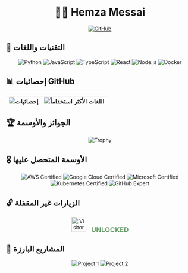 <div align="center">
  
# 👨‍💻 Hemza Messai

[![GitHub](https://img.shields.io/badge/GitHub-3c3836?style=for-the-badge&logo=github&logoColor=white)](https://github.com/hamzamg)

</div>

## 🔧 التقنيات واللغات
<div align="center">
  
![Python](https://img.shields.io/badge/Python-458588?style=for-the-badge&logo=python&logoColor=white)
![JavaScript](https://img.shields.io/badge/JavaScript-d79921?style=for-the-badge&logo=javascript&logoColor=white)
![TypeScript](https://img.shields.io/badge/TypeScript-458588?style=for-the-badge&logo=typescript&logoColor=white)
![React](https://img.shields.io/badge/React-689d6a?style=for-the-badge&logo=react&logoColor=white)
![Node.js](https://img.shields.io/badge/Node.js-8ec07c?style=for-the-badge&logo=node.js&logoColor=white)
![Docker](https://img.shields.io/badge/Docker-cc241d?style=for-the-badge&logo=docker&logoColor=white)

</div>

## 📊 إحصائيات GitHub

<div align="center">
  
| <img src="https://github-readme-stats.vercel.app/api?username=hamzamg&show_icons=true&theme=gruvbox&hide_border=true" alt="إحصائيات" /> | <img src="https://github-readme-stats.vercel.app/api/top-langs/?username=hamzamg&layout=compact&theme=gruvbox&hide_border=true" alt="اللغات الأكثر استخداماً" /> |
| --- | --- |

</div>

## 🏆 الجوائز والأوسمة
<div align="center">
  
![Trophy](https://github-profile-trophy.vercel.app/?username=hamzamg&theme=gruvbox&row=2&column=3&margin-w=15&margin-h=15&no-bg=true)

</div>

## 🎖️ الأوسمة المتحصل عليها
<div align="center">
  
![AWS Certified](https://img.shields.io/badge/AWS_Certified-FF9900?style=for-the-badge&logo=amazonaws&logoColor=white)
![Google Cloud Certified](https://img.shields.io/badge/Google_Cloud_Certified-4285F4?style=for-the-badge&logo=googlecloud&logoColor=white)
![Microsoft Certified](https://img.shields.io/badge/Microsoft_Certified-0078D4?style=for-the-badge&logo=microsoft&logoColor=white)
![Kubernetes Certified](https://img.shields.io/badge/Kubernetes_Certified-326CE5?style=for-the-badge&logo=kubernetes&logoColor=white)
![GitHub Expert](https://img.shields.io/badge/GitHub_Expert-181717?style=for-the-badge&logo=github&logoColor=white)

</div>

## 🔓 الزيارات غير المقفلة
<div align="center">
  
<img src="https://count.getloli.com/get/@hamzamg?theme=moebooru" alt="Visitor Count" style="height: 40px;" />
<span style="color: #689d6a; font-weight: bold; font-size: 18px; margin-left: 10px;">UNLOCKED</span>

</div>

## 📌 المشاريع البارزة
<div align="center">
  
[![Project 1](https://github-readme-stats.vercel.app/api/pin/?username=hamzamg&repo=project1&theme=gruvbox)](https://github.com/hamzamg/project1)
[![Project 2](https://github-readme-stats.vercel.app/api/pin/?username=hamzamg&repo=project2&theme=gruvbox)](https://github.com/hamzamg/project2)

</div>